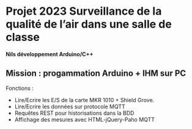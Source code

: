 # Projet 2023 Surveillance de la qualité de l’air dans une salle de classe
**Nils développement Arduino/C++**

## Mission : progammation Arduino + IHM sur PC
Fonctions :
- Lire/Ecrire les E/S de la carte MKR 1010 + Shield Grove.
- Lire/Ecrire les données sur protocole MQTT
- Requêtes REST pour historisations dans la BDD
- Affichage des mesures avec HTML-jQuery-Paho MQTT
